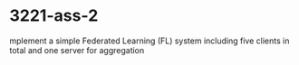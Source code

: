 # 3221-ass-2
mplement a simple Federated Learning (FL) system including five clients in total and one server for aggregation 
